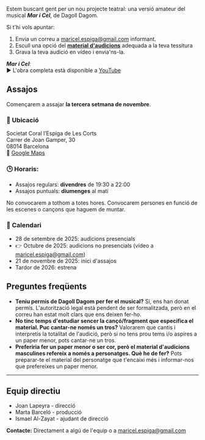 Estem buscant gent per un nou projecte teatral: una versió amateur del musical ***Mar i Cel***, de Dagoll Dagom. 

Si t'hi vols apuntar:

1. Envia un correu a [maricel.espiga@gmail.com](mailto:maricel.espiga@gmail.com) informant.
2. Escull una opció del [**material d'audicions**](https://drive.google.com/drive/folders/1Lbej-lC0kqIewocesnkBmOoCa6arFaHf?usp=sharing) adequada a la teva tessitura
3. Grava la teva audició en vídeo i envia'ns-la.

***Mar i Cel***:<br>
▶️ L'obra completa està disponible a [YouTube](https://www.youtube.com/watch?v=YMCIQd8Ec1k&t=5829s)

## Assajos

Començarem a assajar **la tercera setmana de novembre**.

### 📍 Ubicació

Societat Coral l’Espiga de Les Corts<br>
Carrer de Joan Gamper, 30<br>
08014 Barcelona <br>
🔗 [Google Maps](https://maps.app.goo.gl/UKvxbjctCYpa5X2YA)

### 🕒 Horaris:
- Assajos regulars: **divendres** de 19:30 a 22:00
- Assajos puntuals: **diumenges** al matí

No convocarem a tothom a totes hores. Convocarem persones en funció de les escenes o cançons que haguem de muntar.

### 📅 Calendari
- 28 de setembre de 2025: audicions presencials
- 👉 Octubre de 2025: audicions no presencials (vídeo a [maricel.espiga@gmail.com](mailto:maricel.espiga@gmail.com))
- 21 de novembre de 2025: inici d'assajos
- Tardor de 2026: estrena



## Preguntes freqüents

- **Teniu permís de Dagoll Dagom per fer el musical?** Sí, ens han donat permís. L'autorització legal està pendent de ser formalitzada, però en el correu han estat molt clars que ens deixen fer-ho.
- **No tinc temps d'estudiar sencer la cançó/fragment que especifica el material. Puc cantar-ne només un tros?** Valorarem que cantis i interpretis la totalitat de l'audició, però si no tens prou tems i/o aspires a un paper menor, pots cantar-ne un tros.
- **Preferiria fer un paper menor o ser cor, però el material d'audicions masculines refereix a només a personatges. Què he de fer?**  Pots preparar-te el material del personatge que t'encaixi més i informar-nos que prefereixes un paper menor.

---------

## Equip directiu
- Joan Lapeyra - direcció
- Marta Barceló - producció
- Ismael Al-Zayat - ajudant de direcció

**Contacte:** Directament a algú de l'equip o a [maricel.espiga@gmail.com](mailto:maricel.espiga@gmail.com)